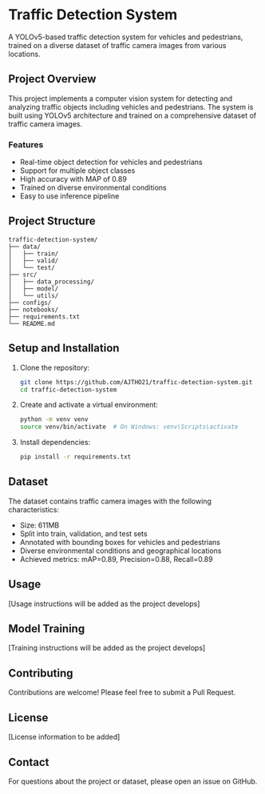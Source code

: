 # Traffic Detection System

A YOLOv5-based traffic detection system for vehicles and pedestrians, trained on a diverse dataset of traffic camera images from various locations.

## Project Overview

This project implements a computer vision system for detecting and analyzing traffic objects including vehicles and pedestrians. The system is built using YOLOv5 architecture and trained on a comprehensive dataset of traffic camera images.

### Features

- Real-time object detection for vehicles and pedestrians
- Support for multiple object classes
- High accuracy with MAP of 0.89
- Trained on diverse environmental conditions
- Easy to use inference pipeline

## Project Structure

```
traffic-detection-system/
├── data/
│   ├── train/
│   ├── valid/
│   └── test/
├── src/
│   ├── data_processing/
│   ├── model/
│   └── utils/
├── configs/
├── notebooks/
├── requirements.txt
└── README.md
```

## Setup and Installation

1. Clone the repository:
   ```bash
   git clone https://github.com/AJTHO21/traffic-detection-system.git
   cd traffic-detection-system
   ```

2. Create and activate a virtual environment:
   ```bash
   python -m venv venv
   source venv/bin/activate  # On Windows: venv\Scripts\activate
   ```

3. Install dependencies:
   ```bash
   pip install -r requirements.txt
   ```

## Dataset

The dataset contains traffic camera images with the following characteristics:
- Size: 611MB
- Split into train, validation, and test sets
- Annotated with bounding boxes for vehicles and pedestrians
- Diverse environmental conditions and geographical locations
- Achieved metrics: mAP=0.89, Precision=0.88, Recall=0.89

## Usage

[Usage instructions will be added as the project develops]

## Model Training

[Training instructions will be added as the project develops]

## Contributing

Contributions are welcome! Please feel free to submit a Pull Request.

## License

[License information to be added]

## Contact

For questions about the project or dataset, please open an issue on GitHub. 